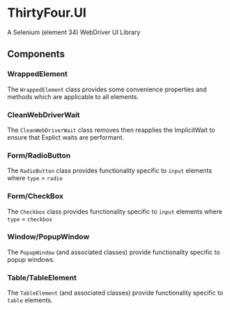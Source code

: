 # ThirtyFour.UI
A Selenium (element 34) WebDriver UI Library

## Components

### WrappedElement
The `WrappedElement` class provides some convenience properties and methods which are applicable to all elements.

### CleanWebDriverWait
The `CleanWebDriverWait` class removes then reapplies the ImplicitWait to ensure that Explict waits are performant.

### Form/RadioButton
The `RadioButton` class provides functionality specific to `input` elements where `type` = `radio`

### Form/CheckBox
The `Checkbox` class provides functionality specific to `input` elements where `type` = `checkbox` 

### Window/PopupWindow
The `PopupWindow` (and associated classes) provide functionality specific to popup windows.

### Table/TableElement
The `TableElement` (and associated classes) provide functionality specific to `table` elements.

